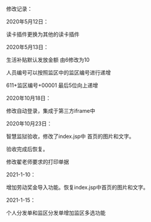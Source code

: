 修改记录：



2020年5月12日：

读卡插件更换为其他的读卡插件



2020年5月13日：

生活补贴默认发放金额 由6修改为10 

人员编号可以按照监区中的监区编号进行递增

611+监区编号+00001 最后5位向上递增





2020年10月18日：

修改自动登录，集成于第三方iframe中





2020年10月23日：

 智慧监狱验收，修改了index.jsp中 首页的图片和文字。

验收完成后恢复。

修改翟老师要求的打印单据



2021-1-10：

增加劳动奖金导入功能。恢复index.jsp中首页的图片和文字。





2021-1-15：

个人分发单和监区分发单增加监区多选功能